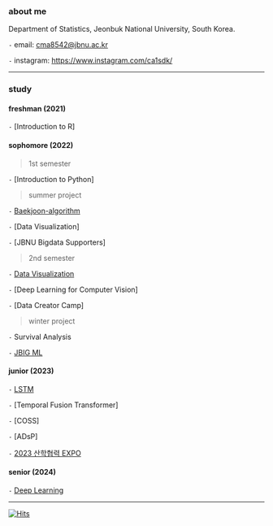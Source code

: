 
### about me

Department of Statistics, Jeonbuk National University, South Korea. 

`-` email: cma8542@jbnu.ac.kr

`-` instagram: https://www.instagram.com/ca1sdk/

--- 

### study

#### freshman (2021)

`-` [Introduction to R]

#### sophomore (2022)

> 1st semester

`-` [Introduction to Python]

> summer project

`-` [Baekjoon-algorithm](https://github.com/choiminah/baekjoon-algorithm)

`-` [Data Visualization]

`-` [JBNU Bigdata Supporters]

> 2nd semester

`-` [Data Visualization](https://github.com/choiminah/DV2022)

`-` [Deep Learning for Computer Vision]

`-` [Data Creator Camp]

> winter project

`-` Survival Analysis

`-` [JBIG ML](https://github.com/JBIG-DL/ML_study_winter23)

#### junior (2023)

`-` [LSTM](https://github.com/choiminah/LSTM)

`-` [Temporal Fusion Transformer] 

`-` [COSS]

`-` [ADsP]

`-` [2023 산학협력 EXPO](https://github.com/choiminah/IACexpo)

#### senior (2024)

`-` [Deep Learning](https://github.com/choiminah/DL2024)

---

[![Hits](https://hits.seeyoufarm.com/api/count/incr/badge.svg?url=https%3A%2F%2Fgithub.com%2Fwxnav&count_bg=%23D8D7D7&title_bg=%230C0D0D&icon=&icon_color=%23E7E7E7&title=hits&edge_flat=false)](https://hits.seeyoufarm.com)


<!--
**wxnav/wxnav** is a ✨ _special_ ✨ repository because its `README.md` (this file) appears on your GitHub profile.

Here are some ideas to get you started:

- 🔭 I’m currently working on ...
- 🌱 I’m currently learning ...
- 👯 I’m looking to collaborate on ...
- 🤔 I’m looking for help with ...
- 💬 Ask me about ...
- 📫 How to reach me: ...
- 😄 Pronouns: ...
- ⚡ Fun fact: ...
-->
